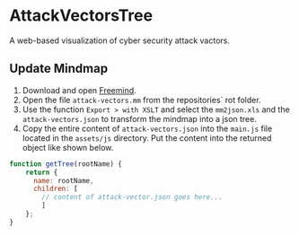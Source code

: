 # AttackVectorsTree
A web-based visualization of cyber security attack vactors.

## Update Mindmap

1. Download and open [Freemind]( https://freemind.de.softonic.com/ ).
2. Open the file `attack-vectors.mm` from the repositories` rot folder.
3. Use the function `Export > with XSLT` and select the `mm2json.xls` and the `attack-vectors.json` to transform the mindmap into a json tree.
4. Copy the entire content of `attack-vectors.json` into the `main.js` file located in the `assets/js` directory. Put the content into the returned object like shown below.

~~~~js
function getTree(rootName) {
    return {
      name: rootName,
      children: [
        // content of attack-vector.json goes here...
        ]
    };
}
~~~~
